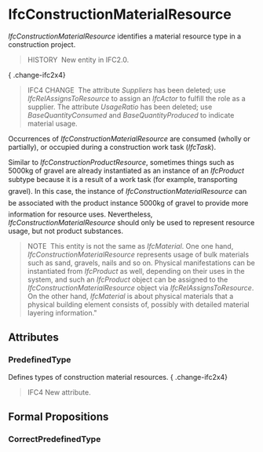 # IfcConstructionMaterialResource

_IfcConstructionMaterialResource_ identifies a material resource type in a construction project.

> HISTORY&nbsp; New entity in IFC2.0.

{ .change-ifc2x4}
> IFC4 CHANGE&nbsp; The attribute _Suppliers_ has been deleted; use _IfcRelAssignsToResource_ to assign an _IfcActor_ to fulfill the role as a supplier. The attribute _UsageRatio_ has been deleted; use _BaseQuantityConsumed_ and _BaseQuantityProduced_ to indicate material usage.

Occurrences of _IfcConstructionMaterialResource_ are consumed (wholly or partially), or occupied during a construction work task (_IfcTask_).

Similar to _IfcConstructionProductResource_, sometimes things such as 5000kg of gravel are already instantiated as an instance of an _IfcProduct_ subtype because it is a result of a work task (for example, &#145;transporting gravel&#146;). In this case, the instance of _IfcConstructionMaterialResource_ can be associated with the product instance &#145;5000kg of gravel&#146; to provide more information for resource uses. Nevertheless, _IfcConstructionMaterialResource_ should only be used to represent resource usage, but not product substances.

> NOTE&nbsp; This entity is not the same as _IfcMaterial_. One one hand, _IfcConstructionMaterialResource_ represents usage of bulk materials such as sand, gravels, nails and so on. Physical manifestations can be instantiated from _IfcProduct_ as well, depending on their uses in the system, and such an _IfcProduct_ object can be assigned to the _IfcConstructionMaterialResource_ object via _IfcRelAssignsToResource_. On the other hand, _IfcMaterial_ is about physical materials that a physical building element consists of, possibly with detailed material layering information."

## Attributes

### PredefinedType
Defines types of construction material resources.
{ .change-ifc2x4}
> IFC4 New attribute.

## Formal Propositions

### CorrectPredefinedType

